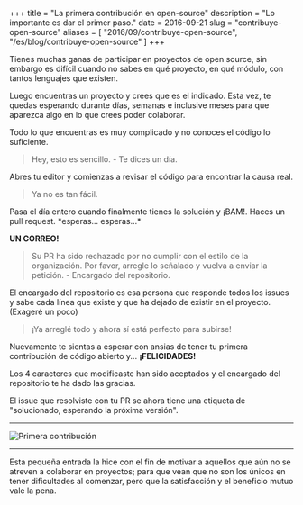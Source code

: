 +++
title = "La primera contribución en open-source"
description = "Lo importante es dar el primer paso."
date = 2016-09-21 
slug = "contribuye-open-source"
aliases = [
	"2016/09/contribuye-open-source",
	"/es/blog/contribuye-open-source"
]
+++

Tienes muchas ganas de participar en proyectos de open source, sin embargo es difícil cuando no sabes en qué proyecto, en qué módulo, con tantos lenguajes que existen.<!-- more -->

Luego encuentras un proyecto y crees que es el indicado. Esta vez, te quedas esperando durante días, semanas e inclusive meses para que aparezca algo en lo que crees poder colaborar.

Todo lo que encuentras es muy complicado y no conoces el código lo suficiente.

> Hey, esto es sencillo. - Te dices un día.

Abres tu editor y comienzas a revisar el código para encontrar la causa real.

> Ya no es tan fácil.

Pasa el día entero cuando finalmente tienes la solución y ¡BAM!. Haces un pull request. \*esperas... esperas...\*

**UN CORREO!**

> Su PR ha sido rechazado por no cumplir con el estilo de la organización. Por favor, arregle lo señalado y vuelva a enviar la petición. - Encargado del repositorio.

El encargado del repositorio es esa persona que responde todos los issues y sabe cada línea que existe y que ha dejado de existir en el proyecto. (Exageré un poco)

> ¡Ya arreglé todo y ahora sí está perfecto para subirse!

Nuevamente te sientas a esperar con ansias de tener tu primera contribución de código abierto y... **¡FELICIDADES!**

Los 4 caracteres que modificaste han sido aceptados y el encargado del repositorio te ha dado las gracias.

El issue que resolviste con tu PR se ahora tiene una etiqueta de "solucionado, esperando la próxima versión".

- - - - -

![Primera contribución](/img/2016/09/first-contribution.png)

- - - - -

Esta pequeña entrada la hice con el fin de motivar a aquellos que aún no se atreven a colaborar en proyectos; para que vean que no son los únicos en tener dificultades al comenzar, pero que la satisfacción y el beneficio mutuo vale la pena.
